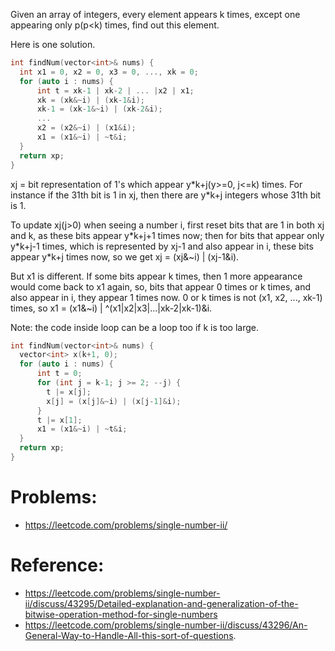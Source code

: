 Given an array of integers, every element appears k times, except one appearing only p(p<k) times, find out this element.

Here is one solution.
```c++
int findNum(vector<int>& nums) {
  int x1 = 0, x2 = 0, x3 = 0, ..., xk = 0;
  for (auto i : nums) {
      int t = xk-1 | xk-2 | ... |x2 | x1;
      xk = (xk&~i) | (xk-1&i);
      xk-1 = (xk-1&~i) | (xk-2&i);
      ...
      x2 = (x2&~i) | (x1&i);
      x1 = (x1&~i) | ~t&i;
  }
  return xp;
}
```
xj = bit representation of 1's which appear y\*k+j(y>=0, j<=k) times. For instance if the 31th bit is 1 in xj,
then there are y\*k+j integers whose 31th bit is 1.

To update xj(j>0) when seeing a number i, first reset bits that
are 1 in both xj and k, as these bits appear y\*k+j+1 times now; then for bits that appear only y\*k+j-1 times, which
is represented by xj-1 and also appear in i, these bits appear y*k+j times now, so we get xj = (xj&~i) | (xj-1&i).

But x1 is different. If some bits appear k times, then 1 more appearance would come back to x1 again, so, bits that
appear 0 times or k times, and also appear in i, they appear 1 times now. 0 or k times is not (x1, x2, ..., xk-1) times,
so x1 = (x1&~i) | ^(x1|x2|x3|...|xk-2|xk-1)&i.


Note: the code inside loop can be a loop too if k is too large.
```c++
int findNum(vector<int>& nums) {
  vector<int> x(k+1, 0);
  for (auto i : nums) {
      int t = 0;
      for (int j = k-1; j >= 2; --j) {
        t |= x[j];
        x[j] = (x[j]&~i) | (x[j-1]&i);
      }
      t |= x[1];
      x1 = (x1&~i) | ~t&i;
  }
  return xp;
}
```

# Problems:
* https://leetcode.com/problems/single-number-ii/

# Reference:
* https://leetcode.com/problems/single-number-ii/discuss/43295/Detailed-explanation-and-generalization-of-the-bitwise-operation-method-for-single-numbers
* https://leetcode.com/problems/single-number-ii/discuss/43296/An-General-Way-to-Handle-All-this-sort-of-questions.
